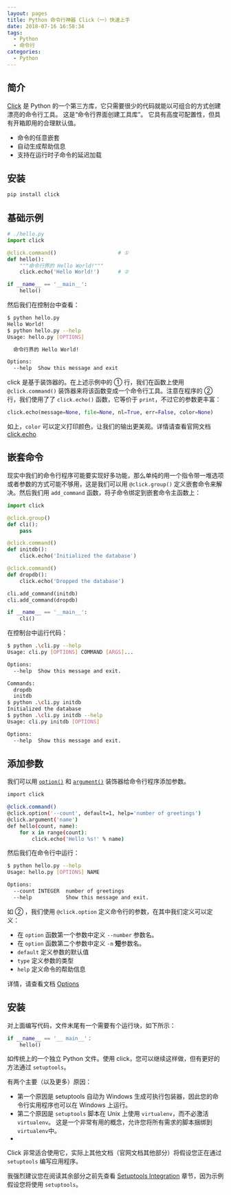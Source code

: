 ```yaml
---
layout: pages
title: Python 命令行神器 Click（一）快速上手
date: 2018-07-16 16:58:34
tags:
  - Python
  - 命令行
categories:
  - Python
---
```


## 简介

[Click](http://click.pocoo.org) 是 Python 的一个第三方库，它只需要很少的代码就能以可组合的方式创建漂亮的命令行工具。 这是“命令行界面创建工具库”。 它具有高度可配置性，但具有开箱即用的合理默认值。

- 命令的任意嵌套
- 自动生成帮助信息
- 支持在运行时子命令的延迟加载

## 安装

```bash
pip install click
```

<!-- more -->

## 基础示例

```python
# ./hello.py
import click

@click.command()                    # ①
def hello():
    """命令行界的 Hello World!"""
    click.echo('Hello World!')      # ②

if __name__ == '__main__':
    hello()
```

然后我们在控制台中查看：

```bash
$ python hello.py
Hello World!
$ python hello.py --help
Usage: hello.py [OPTIONS]

  命令行界的 Hello World!

Options:
  --help  Show this message and exit
```

click 是基于装饰器的。在上述示例中的 ① 行，我们在函数上使用 `@click.command()` 装饰器来将该函数变成一个命令行工具。注意在程序的 ② 行，我们使用了了 `click.echo()` 函数，它等价于 `print`，不过它的参数更丰富：

```python
click.echo(message=None, file=None, nl=True, err=False, color=None)
```

如上，`color` 可以定义打印颜色，让我们的输出更美观。详情请查看官网文档 [click.echo](http://click.pocoo.org/6/api/#click.echo)

## 嵌套命令

现实中我们的命令行程序可能要实现好多功能，那么单纯的用一个指令带一堆选项或者参数的方式可能不够用，这是我们可以用 `@click.group()` 定义嵌套命令来解决。然后我们用 `add_command` 函数，将子命令绑定到嵌套命令主函数上：

```python
import click

@click.group()
def cli():
    pass

@click.command()
def initdb():
    click.echo('Initialized the database')

@click.command()
def dropdb():
    click.echo('Dropped the database')

cli.add_command(initdb)
cli.add_command(dropdb)

if __name__ == '__main__':
    cli()
```

在控制台中运行代码：

```bash
$ python .\cli.py --help
Usage: cli.py [OPTIONS] COMMAND [ARGS]...

Options:
  --help  Show this message and exit.

Commands:
  dropdb
  initdb
$ python .\cli.py initdb
Initialized the database
$ python .\cli.py initdb --help
Usage: cli.py initdb [OPTIONS]

Options:
  --help  Show this message and exit.
```

## 添加参数

我们可以用 [`option()`](http://click.pocoo.org/6/api/#click.option) 和 [`argument()`](http://click.pocoo.org/6/api/#click.argument) 装饰器给命令行程序添加参数。

```bash
import click

@click.command()
@click.option('--count', default=1, help='number of greetings')
@click.argument('name')
def hello(count, name):
    for x in range(count):
        click.echo('Hello %s!' % name)
```

然后我们在命令行中运行：

```bash
$ python hello.py --help
Usage: hello.py [OPTIONS] NAME

Options:
  --count INTEGER  number of greetings
  --help           Show this message and exit.
```

如 ② ，我们使用 `@click.option` 定义命令行的参数，在其中我们定义可以定义：

- 在 `option` 函数第一个参数中定义 `--number` 参数名。
- 在 `option` 函数第二个参数中定义 `-n` **短**参数名。
- `default` 定义参数的默认值
- `type` 定义参数的类型
- `help` 定义命令的帮助信息

详情，请查看文档 [Options](http://click.pocoo.org/6/options/)

## 安装

对上面编写代码，文件末尾有一个需要有个运行块，如下所示：

```python
if __name__ == '__ main__'：
    hello()
```

如传统上的一个独立 Python 文件。使用 click，您可以继续这样做，但有更好的方法通过 `setuptools`。

有两个主要（以及更多）原因：

- 第一个原因是 setuptools 自动为 Windows 生成可执行包装器，因此您的命令行实用程序也可以在 Windows 上运行。
- 第二个原因是 `setuptools` 脚本在 Unix 上使用 `virtualenv`，而不必激活`virtualenv`。 这是一个非常有用的概念，允许您将所有需求的脚本捆绑到 `virtualenv`中。
-

Click 非常适合使用它，实际上其他文档（官网文档其他部分）将假设您正在通过 `setuptools` 编写应用程序。

我强烈建议您在阅读其余部分之前先查看 [Setuptools Integration](http://click.pocoo.org/6/setuptools/#setuptools-integration) 章节，因为示例假设您将使用 `setuptools`。
